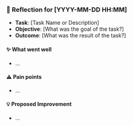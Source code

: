 <!-- reflection-template:start -->
### :book: Reflection for [YYYY-MM-DD HH:MM]
  - **Task**: [Task Name or Description]
  - **Objective**: [What was the goal of the task?]
  - **Outcome**: [What was the result of the task?]

#### :sparkles: What went well
  - …

#### :warning: Pain points
  - …

#### :bulb: Proposed Improvement
  - …
<!-- reflection-template:end -->
